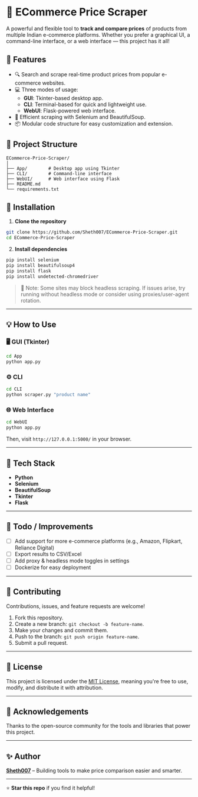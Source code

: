 # 🛒 ECommerce Price Scraper

A powerful and flexible tool to **track and compare prices** of products from multiple Indian e-commerce platforms. Whether you prefer a graphical UI, a command-line interface, or a web interface — this project has it all!

## 🚀 Features

- 🔍 Search and scrape real-time product prices from popular e-commerce websites.
- 💻 Three modes of usage:
  - **GUI**: Tkinter-based desktop app.
  - **CLI**: Terminal-based for quick and lightweight use.
  - **WebUI**: Flask-powered web interface.
- 🧠 Efficient scraping with Selenium and BeautifulSoup.
- 📦 Modular code structure for easy customization and extension.

## 📁 Project Structure

```
ECommerce-Price-Scraper/
│
├── App/        # Desktop app using Tkinter
├── CLI/        # Command-line interface
├── WebUI/      # Web interface using Flask
├── README.md
└── requirements.txt
```

## 🔧 Installation

1. **Clone the repository**
```bash
git clone https://github.com/Sheth007/ECommerce-Price-Scraper.git
cd ECommerce-Price-Scraper
```

2. **Install dependencies**
```bash
pip install selenium
pip install beautifulsoup4
pip install flask
pip install undetected-chromedriver
```

> 🔐 Note: Some sites may block headless scraping. If issues arise, try running without headless mode or consider using proxies/user-agent rotation.

---

## 💡 How to Use

### 🖥 GUI (Tkinter)
```bash
cd App
python app.py
```

### ⚙️ CLI
```bash
cd CLI
python scraper.py "product name"
```

### 🌐 Web Interface
```bash
cd WebUI
python app.py
```
Then, visit `http://127.0.0.1:5000/` in your browser.

---

## 📌 Tech Stack

- **Python**
- **Selenium**
- **BeautifulSoup**
- **Tkinter**
- **Flask**

---

## 📌 Todo / Improvements

- [ ] Add support for more e-commerce platforms (e.g., Amazon, Flipkart, Reliance Digital)
- [ ] Export results to CSV/Excel
- [ ] Add proxy & headless mode toggles in settings
- [ ] Dockerize for easy deployment

---

## 🤝 Contributing

Contributions, issues, and feature requests are welcome!

1. Fork this repository.
2. Create a new branch: `git checkout -b feature-name`.
3. Make your changes and commit them.
4. Push to the branch: `git push origin feature-name`.
5. Submit a pull request.

---

## 📄 License

This project is licensed under the [MIT License](LICENSE), meaning you're free to use, modify, and distribute it with attribution.

---

## 🙌 Acknowledgements

Thanks to the open-source community for the tools and libraries that power this project.

---

## ✨ Author

**[Sheth007](https://github.com/Sheth007)** – Building tools to make price comparison easier and smarter.

---

⭐ **Star this repo** if you find it helpful!
